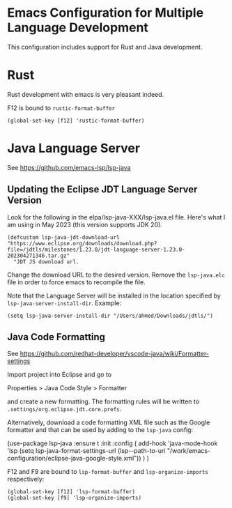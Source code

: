 # Emacs Configuration for Multiple Language Development

This configuration includes support for Rust and Java development.

# Rust

Rust development with emacs is very pleasant indeed.

F12 is bound to `rustic-format-buffer`

```
(global-set-key [f12] 'rustic-format-buffer)
```

# Java Language Server

See https://github.com/emacs-lsp/lsp-java

## Updating the Eclipse JDT Language Server Version

Look for the following in the elpa/lsp-java-XXX/lsp-java.el file. Here's what I am using in May 2023 (this version supports JDK 20).

```
(defcustom lsp-java-jdt-download-url "https://www.eclipse.org/downloads/download.php?file=/jdtls/milestones/1.23.0/jdt-language-server-1.23.0-202304271346.tar.gz"
  "JDT JS download url.
```

Change the download URL to the desired version.  Remove the `lsp-java.elc` file in order to force emacs to recompile the file.

Note that the Language Server will be installed in the location specified by `lsp-java-server-install-dir`. Example:

```
(setq lsp-java-server-install-dir "/Users/ahmed/Downloads/jdtls/")
```

## Java Code Formatting

See https://github.com/redhat-developer/vscode-java/wiki/Formatter-settings

Import project into Eclipse and go to 

Properties > Java Code Style > Formatter 

and create a new formatting.  The formatting rules will be written to `.settings/org.eclipse.jdt.core.prefs`.

Alternatively, download a code formatting XML file such as the Google formatter and that can be used by adding to the `lsp-java` config:

(use-package lsp-java
  :ensure t
  :init
  :config (
    add-hook 'java-mode-hook 'lsp
    (setq lsp-java-format-settings-url (lsp--path-to-uri "/work/emacs-configuration/eclipse-java-google-style.xml"))
  )
)

F12 and F9 are bound to `lsp-format-buffer` and `lsp-organize-imports` respectively:

```
(global-set-key [f12] 'lsp-format-buffer)
(global-set-key [f9] 'lsp-organize-imports)
```
